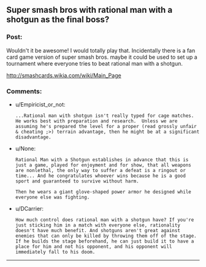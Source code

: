 ## Super smash bros with rational man with a shotgun as the final boss?

### Post:

Wouldn't it be awesome! I would totally play that. Incidentally there is a fan card game version of super smash bros. maybe it could be used to set up a tournament where everyone tries to beat rational man with a shotgun.

http://smashcards.wikia.com/wiki/Main_Page

### Comments:

- u/Empiricist_or_not:
  ```
  ...Rational man with shotgun isn't really typed for cage matches.  He works best with preparation and research.  Unless we are assuming he's prepared the level for a proper (read grossly unfair & cheating ;>) terrain advantage, then he might be at a significant disadvantage.
  ```

- u/None:
  ```
  Rational Man with a Shotgun establishes in advance that this is just a game, played for enjoyment and for show, that all weapons are nonlethal, the only way to suffer a defeat is a ringout or time... And he congratulates whoever wins because he is a good sport and guaranteed to survive without harm.

  Then he wears a giant glove-shaped power armor he designed while everyone else was fighting.
  ```

- u/DCarrier:
  ```
  How much control does rational man with a shotgun have? If you're just sticking him in a match with everyone else, rationality doesn't have much benefit. And shotguns aren't great against enemies that can only be killed by throwing them off of the stage. If he builds the stage beforehand, he can just build it to have a place for him and not his opponent, and his opponent will immediately fall to his doom.
  ```

---

